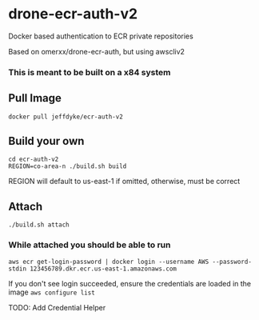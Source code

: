 # drone-ecr-auth-v2
Docker based authentication to ECR private repositories

Based on omerxx/drone-ecr-auth, but using awscliv2

### This is meant to be built on a x84 system

## Pull Image
`docker pull jeffdyke/ecr-auth-v2`

## Build your own
```
cd ecr-auth-v2
REGION=co-area-n ./build.sh build
```
REGION will default to us-east-1 if omitted, otherwise, must be correct
## Attach
`./build.sh attach`

### While attached you should be able to run
`aws ecr get-login-password | docker login --username AWS --password-stdin 123456789.dkr.ecr.us-east-1.amazonaws.com`

If you don't see login succeeded, ensure the credentials are loaded in the image
`aws configure list`

TODO: Add Credential Helper
